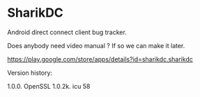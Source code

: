 # SharikDC

Android direct connect client bug tracker.

Does anybody need video manual ? If so we can make it later.

https://play.google.com/store/apps/details?id=sharikdc.sharikdc


Version history:

1.0.0. OpenSSL 1.0.2k. icu 58 
